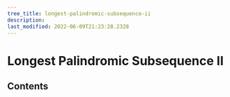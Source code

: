 ```yaml
---
tree_title: longest-palindromic-subsequence-ii
description: 
last_modified: 2022-06-09T21:23:28.2328
---
```


# Longest Palindromic Subsequence II

## Contents
